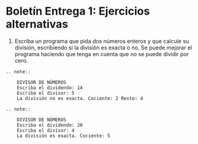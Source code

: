# Boletín Entrega 1: Ejercicios alternativas

1. Escriba un programa que pida dos números enteros y que calcule su división, escribiendo si la división es exacta o no. Se puede mejorar el programa haciendo que tenga en cuenta que no se puede dividir por cero.

```eval_rst
.. note::

	DIVISOR DE NÚMEROS
	Escriba el dividendo: 14
	Escriba el divisor: 5
	La división no es exacta. Cociente: 2 Resto: 4

.. note::

	DIVISOR DE NÚMEROS
	Escriba el dividendo: 20
	Escriba el divisor: 4
	La división es exacta. Cociente: 5
	
```